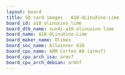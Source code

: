 ```yaml
---
layout: board
title: SD card images - A10-OLinuXino-Lime
board_id: a10_olinuxino_lime
board_dtb_name: sun4i-a10-olinuxino-lime
board_name: A10-OLinuXino-Lime
board_maker_name: Olimex
board_soc_name: Allwinner A10
board_cpu_name: ARM Cortex A8 (armv7)
board_cpu_arch_isa: armv7
board_cpu_arch_debian: armhf
---
```

